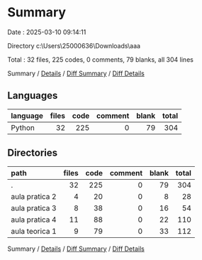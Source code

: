 # Summary

Date : 2025-03-10 09:14:11

Directory c:\\Users\\25000636\\Downloads\\aaa

Total : 32 files,  225 codes, 0 comments, 79 blanks, all 304 lines

Summary / [Details](details.md) / [Diff Summary](diff.md) / [Diff Details](diff-details.md)

## Languages
| language | files | code | comment | blank | total |
| :--- | ---: | ---: | ---: | ---: | ---: |
| Python | 32 | 225 | 0 | 79 | 304 |

## Directories
| path | files | code | comment | blank | total |
| :--- | ---: | ---: | ---: | ---: | ---: |
| . | 32 | 225 | 0 | 79 | 304 |
| aula pratica 2 | 4 | 20 | 0 | 8 | 28 |
| aula pratica 3 | 8 | 38 | 0 | 16 | 54 |
| aula pratica 4 | 11 | 88 | 0 | 22 | 110 |
| aula teorica 1 | 9 | 79 | 0 | 33 | 112 |

Summary / [Details](details.md) / [Diff Summary](diff.md) / [Diff Details](diff-details.md)
